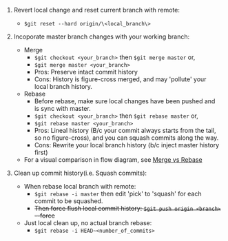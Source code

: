 1. Revert local change and reset current branch with remote:
    * `$git reset --hard origin/\<local_branch\>`

2. Incoporate master branch changes with your working branch:
    * Merge
      *  `$git checkout <your_branch>` then `$git merge master` or,
      *  `$git merge master <your_branch>`
      *  Pros: Preserve intact commit history
      *  Cons: History is figure-cross merged, and may 'pollute' your local branch history.
    * Rebase
      *  Before rebase, make sure local changes have been pushed and is sync with master.
      *  `$git checkout <your_branch>` then `$git rebase master` or,
      *  `$git rebase master <your_branch>`
      *  Pros: Lineal history (B/c your commit always starts from the tail, so no figure-cross), and you can squash commits along the way.
      *  Cons: Rewrite your local branch history (b/c inject master history first)
    * For a visual comparison in flow diagram, see [Merge vs Rebase](https://www.atlassian.com/git/tutorials/merging-vs-rebasing)

3. Clean up commit history(i.e. Squash commits):
      * When rebase local branch with remote:
         *  `$git rebase -i master` then edit 'pick' to 'squash' for each commit to be squashed.
         *  ~~Then force flush local commit history: `$git push origin <branch>` --force~~
      * Just local clean up, no actual branch rebase:
         *  `$git rebase -i HEAD~<number_of_commits>`



